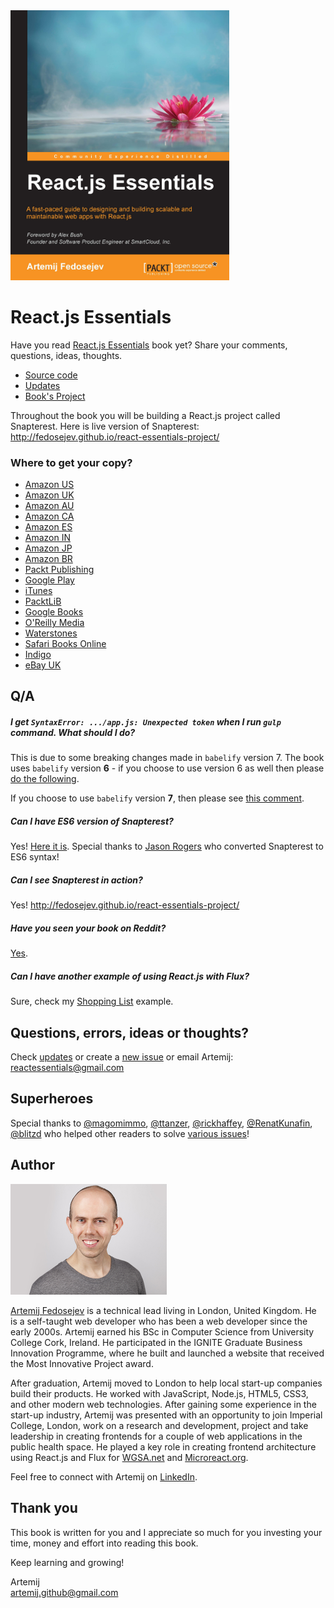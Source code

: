 <img src="./book-cover.jpg" alt="Book cover" width="350px" />

# React.js Essentials

Have you read [React.js Essentials](https://www.packtpub.com/web-development/reactjs-essentials) book yet? Share your comments, questions, ideas, thoughts.

+ [Source code](./code)
+ [Updates](./updates.md)
+ [Book's Project](https://github.com/fedosejev/react-essentials-project)

Throughout the book you will be building a React.js project called Snapterest. Here is live version of Snapterest: http://fedosejev.github.io/react-essentials-project/

### Where to get your copy?

+ [Amazon US](http://www.amazon.com/React-js-Essentials-Artemij-Fedosejev/dp/1783551623/)
+ [Amazon UK](http://www.amazon.co.uk/books/dp/1783551623)
+ [Amazon AU](http://www.amazon.com.au/React-js-Essentials-Artemij-Fedosejev-ebook/dp/B00YSILZRW)
+ [Amazon CA](http://www.amazon.ca/React-js-Essentials-Artemij-Fedosejev-ebook/dp/B00YSILZRW)
+ [Amazon ES](http://www.amazon.es/React-js-Essentials-Artemij-Fedosejev-ebook/dp/B00YSILZRW)
+ [Amazon IN](http://www.amazon.in/React-js-Essentials-Artemij-Fedosejev-ebook/dp/B00YSILZRW)
+ [Amazon JP](http://www.amazon.co.jp/React-js-Essentials-Artemij-Fedosejev-ebook/dp/B00YSILZRW)
+ [Amazon BR](http://www.amazon.com.br/React-js-Essentials-Artemij-Fedosejev-ebook/dp/B00YSILZRW)
+ [Packt Publishing](https://www.packtpub.com/web-development/reactjs-essentials)
+ [Google Play](https://play.google.com/store/books/details/Artemij_Fedosejev_React_js_Essentials?id=Rhl1CgAAQBAJ)
+ [iTunes](https://itunes.apple.com/us/book/react.js-essentials/id1028205748)
+ [PacktLiB](https://www.packtpub.com/packtlib/book/Web%20Development/9781783551620)
+ [Google Books](https://books.google.co.uk/books?id=Rhl1CgAAQBAJ&pg=PA20&dq=react+essentials&hl=en&sa=X&redir_esc=y#v=onepage&q=react%20essentials&f=false)
+ [O'Reilly Media](http://shop.oreilly.com/product/9781783551620.do)
+ [Waterstones](https://www.waterstones.com/book/react-js-essentials/artemij-fedosejev/9781783551620)
+ [Safari Books Online](https://www.safaribooksonline.com/library/view/reactjs-essentials/9781783551620/)
+ [Indigo](https://www.chapters.indigo.ca/en-ca/books/react-js-essentials/9781783551620-item.html)
+ [eBay UK](http://www.ebay.co.uk/itm/React-js-Essentials-by-Artemij-Fedosejev-/252142933077)

## Q/A

##### I get `SyntaxError: .../app.js: Unexpected token` when I run `gulp` command. What should I do?

This is due to some breaking changes made in `babelify` version 7. The book uses `babelify` version __6__ - if you choose to use version 6 as well then please [do the following](https://github.com/fedosejev/react-essentials/blob/master/updates.md#chapter-1-page-14).

If you choose to use `babelify` version __7__, then please see [this comment](https://github.com/fedosejev/react-essentials/issues/21#issuecomment-160316774).

##### Can I have ES6 version of Snapterest?

Yes! [Here it is](https://github.com/jmrog/react-essentials-es6-version). Special thanks to [Jason Rogers](https://github.com/jmrog) who converted Snapterest to ES6 syntax!

##### Can I see Snapterest in action?

Yes! http://fedosejev.github.io/react-essentials-project/

##### Have you seen your book on Reddit?

[Yes](https://www.reddit.com/r/illegaltorrents/comments/3p008z/request_reactjs_essentials_by_artemij_fedosejev/).

##### Can I have another example of using React.js with Flux?

Sure, check my [Shopping List](https://github.com/fedosejev/shopping-list-react) example.

## Questions, errors, ideas or thoughts?

Check [updates](./updates.md) or create a [new issue](https://github.com/fedosejev/react-essentials/issues) or email Artemij: reactessentials@gmail.com

## Superheroes

Special thanks to [@magomimmo](https://github.com/magomimmo), [@ttanzer](https://github.com/ttanzer), [@rickhaffey](https://github.com/rickhaffey), [@RenatKunafin](https://github.com/RenatKunafin), [@blitzd](https://github.com/blitzd) who helped other readers to solve [various issues](https://github.com/fedosejev/react-essentials/issues)!

## Author

<img src="artemij_fedosejev.jpg" alt="Artemij Fedosejev" width="250" />

<a href="http://artemij.com">Artemij Fedosejev</a> is a technical lead living in London, United Kingdom. He is a self-taught web developer who has been a web developer since the early 2000s. Artemij earned his BSc in Computer Science from University College Cork, Ireland. He participated in the IGNITE Graduate Business Innovation Programme, where he built and launched a website that received the Most Innovative Project award.

After graduation, Artemij moved to London to help local start-up companies build their products. He worked with JavaScript, Node.js, HTML5, CSS3, and other modern web technologies. After gaining some experience in the start-up industry, Artemij was presented with an opportunity to join Imperial College, London, work on a research and development, project and take leadership in creating frontends for a couple of web applications in the public health space. He played a key role in creating frontend architecture using React.js and Flux for [WGSA.net](http://wgsa.net) and [Microreact.org](http://microreact.org).

Feel free to connect with Artemij on <a href="http://linkedin.com/in/artemij">LinkedIn</a>.

## Thank you

This book is written for you and I appreciate so much for you investing your time, money and effort into reading this book.

Keep learning and growing!

Artemij
<br/>
artemij.github@gmail.com

